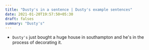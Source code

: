 ```yaml
---
title: "Dusty's in a sentence | Dusty's example sentences"
date: 2021-01-20T19:57:50+05:30
draft: falses
summary: "Dusty's"
---
```

- `Dusty's` just bought a huge house in southampton and he's in the process of decorating it.
                 
